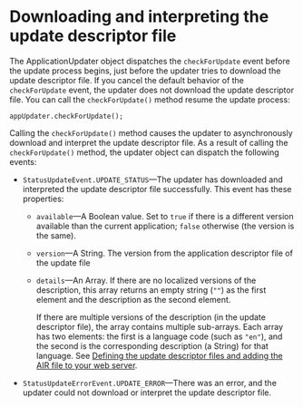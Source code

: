 # Downloading and interpreting the update descriptor file

<div>

The ApplicationUpdater object dispatches the `checkForUpdate` event before the
update process begins, just before the updater tries to download the update
descriptor file. If you cancel the default behavior of the `checkForUpdate`
event, the updater does not download the update descriptor file. You can call
the `checkForUpdate()` method resume the update process:

    appUpdater.checkForUpdate();

Calling the `checkForUpdate()` method causes the updater to asynchronously
download and interpret the update descriptor file. As a result of calling the
`checkForUpdate()` method, the updater object can dispatch the following events:

- `StatusUpdateEvent.UPDATE_STATUS`—The updater has downloaded and interpreted
  the update descriptor file successfully. This event has these properties:

  - `available`—A Boolean value. Set to `true` if there is a different version
    available than the current application; `false` otherwise (the version is
    the same).

  - `version`—A String. The version from the application descriptor file of the
    update file

  - `details`—An Array. If there are no localized versions of the description,
    this array returns an empty string (`""`) as the first element and the
    description as the second element.

    If there are multiple versions of the description (in the update descriptor
    file), the array contains multiple sub-arrays. Each array has two elements:
    the first is a language code (such as `"en"`), and the second is the
    corresponding description (a String) for that language. See
    [Defining the update descriptor files and adding the AIR file to your web server](WS3A1F0087-BF77-45ed-B442-E654E5C7E8F1.html).

- `StatusUpdateErrorEvent.UPDATE_ERROR`—There was an error, and the updater
  could not download or interpret the update descriptor file.

</div>

<div>

<div>



</div>

</div>
